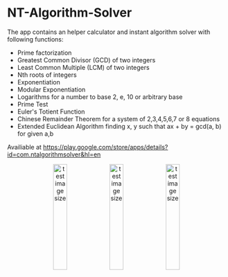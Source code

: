 # NT-Algorithm-Solver
The app contains an helper calculator and instant algorithm solver with following functions:

- Prime factorization
- Greatest Common Divisor (GCD) of two integers
- Least Common Multiple (LCM) of two integers
- Nth roots of integers
- Exponentiation
- Modular Exponentiation
- Logarithms for a number to base 2, e, 10 or arbitrary base
- Prime Test
- Euler's Totient Function
- Chinese Remainder Theorem for a system of 2,3,4,5,6,7 or 8 equations
- Extended Euclidean Algorithm finding x, y such that ax + by = gcd(a, b) for given a,b

Availiable at https://play.google.com/store/apps/details?id=com.ntalgorithmsolver&hl=en

<p align="middle">
  <img src="https://lh3.googleusercontent.com/7tgq2L7ghP2cm4Dh_sZ9v5e8X4GxqywrMdZCJ3mUnHvs24ReUU6RMaFO_a4HS5OE_3Ww=w1440-h711" alt="test image size" height="25%" width="25%" >
  <img src="https://lh3.googleusercontent.com/-tf-Z2FITcCBOCkcz_3uyU4ufE4O2Popqoy-0F2Z_WLKPtjU-00nVb-n2A2nlIzXY4Y=w1440-h711" alt="test image size" height="25%" width="25%">
  <img src="https://lh3.googleusercontent.com/5JC83h2CLOfIe6zkYzQNmthUWQR3AVnZZ2BoD5QzPjmH6Z6u6T4oB3aqGCpkHa0z82E=w1440-h711" alt="test image size" height="25%" width="25%">
</p>
